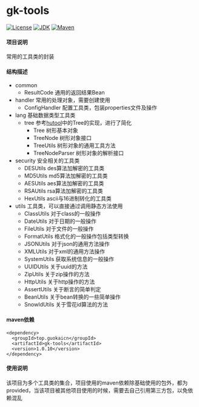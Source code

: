# gk-tools

[![License](https://img.shields.io/badge/License-Apache--2.0-blue.svg)](LICENSE)
[![JDK](https://img.shields.io/badge/JDK-8+-green.svg)](JDK)
[![Maven](https://img.shields.io/maven-central/v/top.guokaicn/gk-tools.svg?label=Maven%20Central)](Maven)
#### 项目说明

常用的工具类的封装

#### 结构描述
- common
    - ResultCode 通用的返回结果Bean
- handler 常用的处理对象，需要创建使用
    - ConfigHandler 配置工具类，包装properties文件及操作
- lang 基础数据类型工具类
    - tree 参考[hutool](https://github.com/looly/hutool/)中的Tree的实现，进行了简化
        - Tree 树形基本对象
        - TreeNode 树形对象接口
        - TreeUtils 树形对象的通用工具方法
        - TreeNodeParser 树形对象的解析接口
- security 安全相关的工具类
    - DESUtils des算法加解密的工具类
    - MD5Utils md5算法加解密的工具类
    - AESUtils aes算法加解密的工具类
    - RSAUtils rsa算法加解密的工具类
    - HexUtils ascii与16进制转化的工具类
- utils 工具类，可以直接通过调用静态方法使用
    - ClassUtils 对于class的一般操作
    - DateUtils 对于日期的一般操作
    - FileUtils 对于文件的一般操作
    - FormatUtils 格式化的一般操作包括类型转换
    - JSONUtils 对于json的通用方法操作
    - XMLUtils 对于xml的通用方法操作
    - SystemUtils 获取系统信息的一般操作
    - UUIDUtils 关于uuid的方法
    - ZipUtils 关于zip操作的方法
    - HttpUtils 关于http操作的方法
    - AssertUtils 关于断言的简单判定
    - BeanUtils 关于bean转换的一些简单操作
    - SnowIdUtils 关于雪花id算法的方法

#### maven依赖

```
<dependency>
  <groupId>top.guokaicn</groupId>
  <artifactId>gk-tools</artifactId>
  <version>1.0.10</version>
</dependency>
```

#### 使用说明

该项目为多个工具类的集合，项目使用的maven依赖除基础使用的包外，都为provided，当该项目被其他项目使用的时候，需要去自己引用第三方包，以免依赖混乱